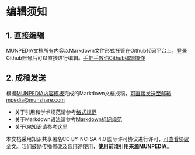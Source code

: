 
# 编辑须知

## 1. 直接编辑

MUNPEDIA文档所有内容以Markdown文件形式托管在Github代码平台上，登录Github账号后可以直接进行编辑。[手把手教你Github编辑操作](/topic_intro_munpedia/5Github.html)

## 2. 成稿发送

根据[MUNPEDIA内容模板](/topic_intro_munpedia/4Example.html)完成的Markdown文档成稿，可直接发送至邮箱mpedia@munshare.com


- 关于引用和学术规范请参考[格式规范](../topic_intro_edit/Reference.md)
- 关于Markdown语法请参考[Markdown标记规范](../topic_intro_edit/Markdown.md)
- 关于Git知识请参考[这里](https://git-scm.com)
  
本文档采用知识共享署名CC BY-NC-SA 4.0 国际许可协议进行许可，[可查看协议全文](https://creativecommons.org/licenses/by/4.0/])。我们鼓励传播修改及各用途使用，**使用前须引用来源MUNPEDIA**。
